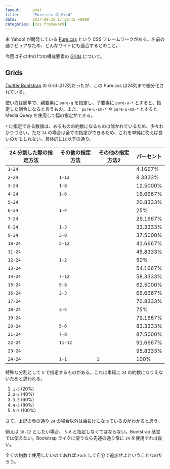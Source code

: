 ```yaml
---
layout:     post
title:      "Pure.css の Grid"
date:       2017-09-25 17:39:15 +0900
categories: [css framework]
---
```


米 Yahoo! が開発している [Pure.css](https://purecss.io/) という CSS フレームワークがある。名前の通りピュアなため、どんなサイトにも適合するとのこと。

今回はその中の1つの構成要素の [Grids](https://purecss.io/grids/) について。

## Grids

[Twitter Bootstrap](https://getbootstrap.com/) の Grid は12列だったが、この Pure.css は24列まで細分化されている。

使い方は簡単で、親要素に `pure-g` を指定し、子要素に `pure-u-*` とすると、指定した割合になると言うもの。また、 `pure-u-sm-*` や `pure-u-md-*` とすると Media Query を使用して幅の指定ができる。

`*` に指定できる数値は、あるものの約数になるものは除かれているため、少々わかりづらい。ただ `24` の場合は全ての指定ができるため、これを単純に使えば良いのかもしれない。具体的には以下の通り。

| 24 分割した際の指定方法 | その他の指定方法 | その他の指定方法2 | パーセント    |
| ------------- | -------- | --------- | -------- |
| `1-24`        |          |           | 4.1667%  |
| `2-24`        | `1-12`   |           | 8.3333%  |
| `3-24`        | `1-8`    |           | 12.5000% |
| `4-24`        | `1-6`    |           | 16.6667% |
| `5-24`        |          |           | 20.8333% |
| `6-24`        | `1-4`    |           | 25%      |
| `7-24`        |          |           | 29.1667% |
| `8-24`        | `1-3`    |           | 33.3333% |
| `9-24`        | `3-8`    |           | 37.5000% |
| `10-24`       | `5-12`   |           | 41.6667% |
| `11-24`       |          |           | 45.8333% |
| `12-24`       | `1-2`    |           | 50%      |
| `13-24`       |          |           | 54.1667% |
| `14-24`       | `7-12`   |           | 58.3333% |
| `15-24`       | `5-8`    |           | 62.5000% |
| `16-24`       | `2-3`    |           | 66.6667% |
| `17-24`       |          |           | 70.8333% |
| `18-24`       | `3-4`    |           | 75%      |
| `19-24`       |          |           | 79.1667% |
| `20-24`       | `5-6`    |           | 83.3333% |
| `21-24`       | `7-8`    |           | 87.5000% |
| `22-24`       | `11-12`  |           | 91.6667% |
| `23-24`       |          |           | 95.8333% |
| `24-24`       | `1-1`    | `1`       | 100%     |



特殊な分割として `5` で指定するものがある。これは単純に `24` の約数になりえないためと思われる。

1. `1-5` (20%)
2. `2-5` (40%)
3. `3-5` (60%)
4. `4-5` (80%)
5. `5-5` (100%)



さて、上記の表の通り `24` の場合以外は歯抜けになっているのがわかると思う。

例えば `10-12` としたい場合、 `5-6` と指定しなくてはならない。Bootstrap 感覚では使えない。Bootstrap ライクに使うなら先述の通り常に `24` を使用すれば良い。

全ての約数で使用したいのであれば `Fork` して自分で追加せよということなのだろう。